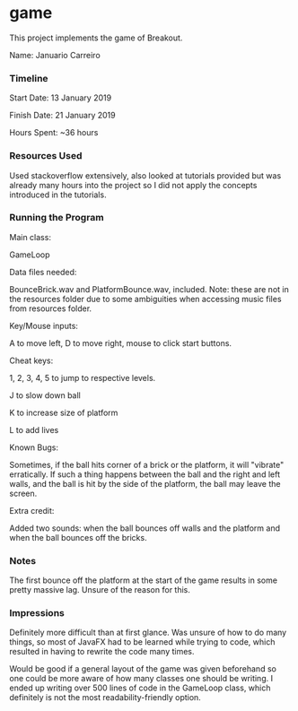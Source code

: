 game
====

This project implements the game of Breakout.

Name: Januario Carreiro

### Timeline

Start Date: 13 January 2019

Finish Date: 21 January 2019

Hours Spent: ~36 hours

### Resources Used

Used stackoverflow extensively, also looked at tutorials provided but was already many hours into the project so I did
not apply the concepts introduced in the tutorials.

### Running the Program

Main class: 

GameLoop

Data files needed: 

BounceBrick.wav and PlatformBounce.wav, included. Note: these are not in the resources folder due to some ambiguities
when accessing music files from resources folder. 

Key/Mouse inputs: 

A to move left, D to move right, mouse to click start buttons.

Cheat keys: 

1, 2, 3, 4, 5 to jump to respective levels.

J to slow down ball

K to increase size of platform

L to add lives

Known Bugs:

Sometimes, if the ball hits corner of a brick or the platform, it will "vibrate" erratically. If such a thing happens
between the ball and the right and left walls, and the ball is hit by the side of the platform, the ball may leave the
screen.

Extra credit:

Added two sounds: when the ball bounces off walls and the platform and when the ball bounces off the bricks.

### Notes

The first bounce off the platform at the start of the game results in some pretty massive lag. Unsure of the reason 
for this.

### Impressions

Definitely more difficult than at first glance. Was unsure of how to do many things, so most of JavaFX had to be learned
while trying to code, which resulted in having to rewrite the code many times. 

Would be good if a general layout of the game was given beforehand so one could be more aware of how many classes one
should be writing. I ended up writing over 500 lines of code in the GameLoop class, which definitely is not the most
readability-friendly option.
